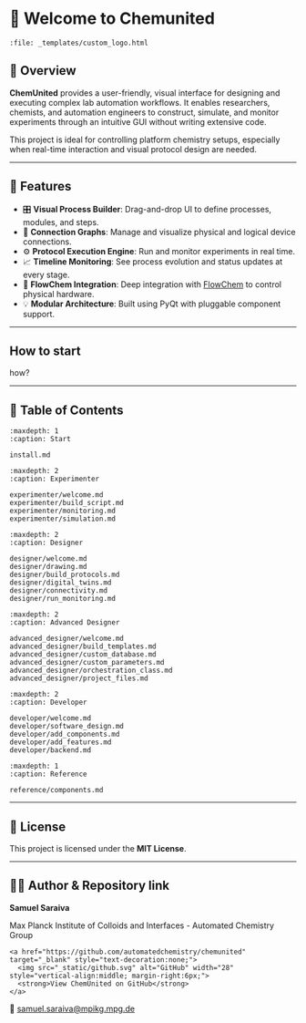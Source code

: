 # 🌟 Welcome to Chemunited

```{raw} html
:file: _templates/custom_logo.html
```

## 🚀 Overview

**ChemUnited** provides a user-friendly, visual interface for designing and executing complex lab automation 
workflows. It enables researchers, chemists, and automation engineers to construct, simulate, and monitor experiments through
an intuitive GUI without writing extensive code.

This project is ideal for controlling platform chemistry setups, especially when real-time interaction and visual protocol
design are needed.

---

## 🧠 Features

- 🎛️ **Visual Process Builder**: Drag-and-drop UI to define processes, modules, and steps.
- 🔗 **Connection Graphs**: Manage and visualize physical and logical device connections.
- ⚙️ **Protocol Execution Engine**: Run and monitor experiments in real time.
- 📈 **Timeline Monitoring**: See process evolution and status updates at every stage.
- 🧬 **FlowChem Integration**: Deep integration with [FlowChem](https://github.com/flowchem/flowchem)
to control physical hardware.
- 💡 **Modular Architecture**: Built using PyQt with pluggable component support.

---

## How to start

how?

---

## 🧭 Table of Contents

```{toctree}
:maxdepth: 1
:caption: Start

install.md
```

```{toctree}
:maxdepth: 2
:caption: Experimenter

experimenter/welcome.md
experimenter/build_script.md
experimenter/monitoring.md
experimenter/simulation.md
```

```{toctree}
:maxdepth: 2
:caption: Designer

designer/welcome.md
designer/drawing.md
designer/build_protocols.md
designer/digital_twins.md
designer/connectivity.md
designer/run_monitoring.md
```

```{toctree}
:maxdepth: 2
:caption: Advanced Designer

advanced_designer/welcome.md
advanced_designer/build_templates.md
advanced_designer/custom_database.md
advanced_designer/custom_parameters.md
advanced_designer/orchestration_class.md
advanced_designer/project_files.md
```

```{toctree}
:maxdepth: 2
:caption: Developer

developer/welcome.md
developer/software_design.md
developer/add_components.md
developer/add_features.md
developer/backend.md
```

```{toctree}
:maxdepth: 1
:caption: Reference

reference/components.md
```

---

## 📄 License

This project is licensed under the **MIT License**.

---

## 👨‍🔬 Author & Repository link

**Samuel Saraiva**

Max Planck Institute of Colloids and Interfaces - Automated Chemistry Group

```{raw} html
<a href="https://github.com/automatedchemistry/chemunited" target="_blank" style="text-decoration:none;">
  <img src="_static/github.svg" alt="GitHub" width="28" style="vertical-align:middle; margin-right:6px;">
  <strong>View ChemUnited on GitHub</strong>
</a>
```

📧 samuel.saraiva@mpikg.mpg.de




